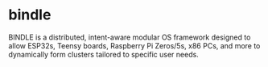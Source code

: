 # bindle
BINDLE is a distributed, intent-aware modular OS framework designed to allow ESP32s, Teensy boards, Raspberry Pi Zeros/5s, x86 PCs, and more to dynamically form clusters tailored to specific user needs.
